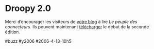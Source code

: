 # Droopy 2.0

Merci d’encourager les visiteurs de [votre blog](http://grosvinz.typepad.com/droopy_20/2006/04/ze_book_du_mome.html) à lire *Le peuple des connecteurs*. Ils peuvent maintenant [télécharger](http://blog.tcrouzet.com/peuple/seconde-edition-35719) le début de la seconde édition.

#buzz #y2006 #2006-4-13-10h5
